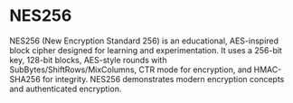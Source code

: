 # NES256
NES256 (New Encryption Standard 256) is an educational, AES-inspired block cipher designed for learning and experimentation. It uses a 256-bit key, 128-bit blocks, AES-style rounds with SubBytes/ShiftRows/MixColumns, CTR mode for encryption, and HMAC-SHA256 for integrity. NES256 demonstrates modern encryption concepts and authenticated encryption.
